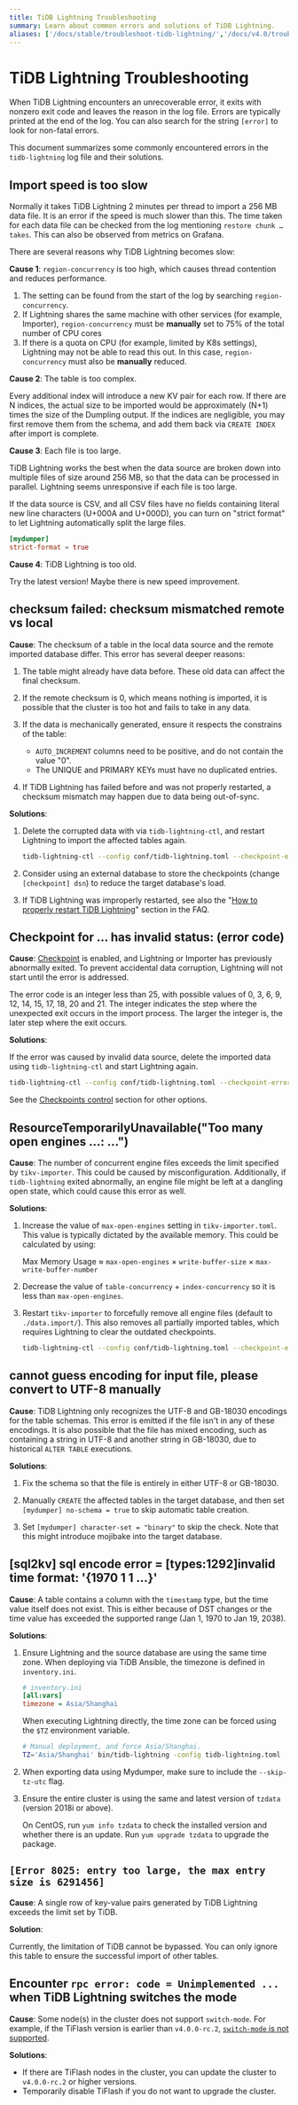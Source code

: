 ```yaml
---
title: TiDB Lightning Troubleshooting
summary: Learn about common errors and solutions of TiDB Lightning.
aliases: ['/docs/stable/troubleshoot-tidb-lightning/','/docs/v4.0/troubleshoot-tidb-lightning/','/docs/stable/how-to/troubleshoot/tidb-lightning/','/docs/stable/tidb-lightning/tidb-lightning-misuse-handling/','/docs/v4.0/tidb-lightning/tidb-lightning-misuse-handling/','/docs/stable/reference/tools/error-case-handling/lightning-misuse-handling/','/tidb/stable/tidb-lightning-misuse-handling']
---
```


# TiDB Lightning Troubleshooting

When TiDB Lightning encounters an unrecoverable error, it exits with nonzero exit code and leaves the reason in the log file. Errors are typically printed at the end of the log. You can also search for the string `[error]` to look for non-fatal errors.

This document summarizes some commonly encountered errors in the `tidb-lightning` log file and their solutions.

## Import speed is too slow

Normally it takes TiDB Lightning 2 minutes per thread to import a 256 MB data file. It is an error if the speed is much slower than this. The time taken for each data file can be checked from the log mentioning `restore chunk … takes`. This can also be observed from metrics on Grafana.

There are several reasons why TiDB Lightning becomes slow:

**Cause 1**: `region-concurrency` is too high, which causes thread contention and reduces performance.

1. The setting can be found from the start of the log by searching `region-concurrency`.
2. If Lightning shares the same machine with other services (for example, Importer), `region-concurrency` must be **manually** set to 75% of the total number of CPU cores
3. If there is a quota on CPU (for example, limited by K8s settings), Lightning may not be able to read this out. In this case, `region-concurrency` must also be **manually** reduced.

**Cause 2**: The table is too complex.

Every additional index will introduce a new KV pair for each row. If there are N indices, the actual size to be imported would be approximately (N+1) times the size of the Dumpling output. If the indices are negligible, you may first remove them from the schema, and add them back via `CREATE INDEX` after import is complete.

**Cause 3**: Each file is too large.

TiDB Lightning works the best when the data source are broken down into multiple files of size around 256 MB, so that the data can be processed in parallel. Lightning seems unresponsive if each file is too large.

If the data source is CSV, and all CSV files have no fields containing literal new line characters (U+000A and U+000D), you can turn on "strict format" to let Lightning automatically split the large files.

```toml
[mydumper]
strict-format = true
```

**Cause 4**: TiDB Lightning is too old.

Try the latest version! Maybe there is new speed improvement.

## checksum failed: checksum mismatched remote vs local

**Cause**: The checksum of a table in the local data source and the remote imported database differ. This error has several deeper reasons:

1. The table might already have data before. These old data can affect the final checksum.

2. If the remote checksum is 0, which means nothing is imported, it is possible that the cluster is too hot and fails to take in any data.

3. If the data is mechanically generated, ensure it respects the constrains of the table:

    * `AUTO_INCREMENT` columns need to be positive, and do not contain the value "0".
    * The UNIQUE and PRIMARY KEYs must have no duplicated entries.

4. If TiDB Lightning has failed before and was not properly restarted, a checksum mismatch may happen due to data being out-of-sync.

**Solutions**:

1. Delete the corrupted data with via `tidb-lightning-ctl`, and restart Lightning to import the affected tables again.

    ```sh
    tidb-lightning-ctl --config conf/tidb-lightning.toml --checkpoint-error-destroy=all
    ```

2. Consider using an external database to store the checkpoints (change `[checkpoint] dsn`) to reduce the target database's load.

3. If TiDB Lightning was improperly restarted, see also the "[How to properly restart TiDB Lightning](/tidb-lightning/tidb-lightning-faq.md#how-to-properly-restart-tidb-lightning)" section in the FAQ.

## Checkpoint for … has invalid status: (error code)

**Cause**: [Checkpoint](/tidb-lightning/tidb-lightning-checkpoints.md) is enabled, and Lightning or Importer has previously abnormally exited. To prevent accidental data corruption, Lightning will not start until the error is addressed.

The error code is an integer less than 25, with possible values of 0, 3, 6, 9, 12, 14, 15, 17, 18, 20 and 21. The integer indicates the step where the unexpected exit occurs in the import process. The larger the integer is, the later step where the exit occurs.

**Solutions**:

If the error was caused by invalid data source, delete the imported data using `tidb-lightning-ctl` and start Lightning again.

```sh
tidb-lightning-ctl --config conf/tidb-lightning.toml --checkpoint-error-destroy=all
```

See the [Checkpoints control](/tidb-lightning/tidb-lightning-checkpoints.md#checkpoints-control) section for other options.

## ResourceTemporarilyUnavailable("Too many open engines …: …")

**Cause**: The number of concurrent engine files exceeds the limit specified by `tikv-importer`. This could be caused by misconfiguration. Additionally, if `tidb-lightning` exited abnormally, an engine file might be left at a dangling open state, which could cause this error as well.

**Solutions**:

1. Increase the value of `max-open-engines` setting in `tikv-importer.toml`. This value is typically dictated by the available memory. This could be calculated by using:

    Max Memory Usage ≈ `max-open-engines` × `write-buffer-size` × `max-write-buffer-number`

2. Decrease the value of `table-concurrency` + `index-concurrency` so it is less than `max-open-engines`.

3. Restart `tikv-importer` to forcefully remove all engine files (default to `./data.import/`). This also removes all partially imported tables, which requires Lightning to clear the outdated checkpoints.

    ```sh
    tidb-lightning-ctl --config conf/tidb-lightning.toml --checkpoint-error-destroy=all
    ```

## cannot guess encoding for input file, please convert to UTF-8 manually

**Cause**: TiDB Lightning only recognizes the UTF-8 and GB-18030 encodings for the table schemas. This error is emitted if the file isn't in any of these encodings. It is also possible that the file has mixed encoding, such as containing a string in UTF-8 and another string in GB-18030, due to historical `ALTER TABLE` executions.

**Solutions**:

1. Fix the schema so that the file is entirely in either UTF-8 or GB-18030.

2. Manually `CREATE` the affected tables in the target database, and then set `[mydumper] no-schema = true` to skip automatic table creation.

3. Set `[mydumper] character-set = "binary"` to skip the check. Note that this might introduce mojibake into the target database.

## [sql2kv] sql encode error = [types:1292]invalid time format: '{1970 1 1 …}'

**Cause**: A table contains a column with the `timestamp` type, but the time value itself does not exist. This is either because of DST changes or the time value has exceeded the supported range (Jan 1, 1970 to Jan 19, 2038).

**Solutions**:

1. Ensure Lightning and the source database are using the same time zone. When deploying via TiDB Ansible, the timezone is defined in `inventory.ini`.

    ```ini
    # inventory.ini
    [all:vars]
    timezone = Asia/Shanghai
    ```

    When executing Lightning directly, the time zone can be forced using the `$TZ` environment variable.

    ```sh
    # Manual deployment, and force Asia/Shanghai.
    TZ='Asia/Shanghai' bin/tidb-lightning -config tidb-lightning.toml
    ```

2. When exporting data using Mydumper, make sure to include the `--skip-tz-utc` flag.

3. Ensure the entire cluster is using the same and latest version of `tzdata` (version 2018i or above).

    On CentOS, run `yum info tzdata` to check the installed version and whether there is an update. Run `yum upgrade tzdata` to upgrade the package.

## `[Error 8025: entry too large, the max entry size is 6291456]`

**Cause**: A single row of key-value pairs generated by TiDB Lightning exceeds the limit set by TiDB.

**Solution**:

Currently, the limitation of TiDB cannot be bypassed. You can only ignore this table to ensure the successful import of other tables.

## Encounter `rpc error: code = Unimplemented ...` when TiDB Lightning switches the mode

**Cause**: Some node(s) in the cluster does not support `switch-mode`. For example, if the TiFlash version is earlier than `v4.0.0-rc.2`, [`switch-mode` is not supported](https://github.com/pingcap/tidb-lightning/issues/273).

**Solutions**:

- If there are TiFlash nodes in the cluster, you can update the cluster to `v4.0.0-rc.2` or higher versions.
- Temporarily disable TiFlash if you do not want to upgrade the cluster.
